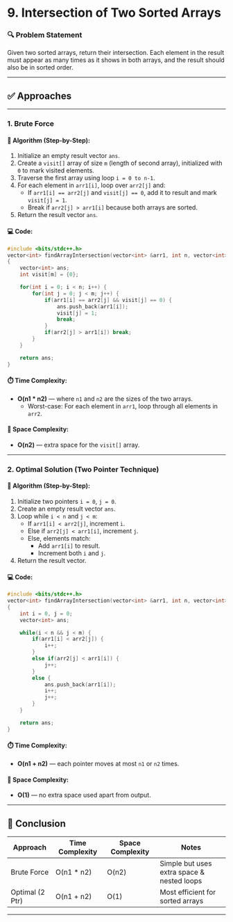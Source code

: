 
# 9. Intersection of Two Sorted Arrays

### 🔍 Problem Statement

Given two sorted arrays, return their intersection. Each element in the result must appear as many times as it shows in both arrays, and the result should also be in sorted order.

---

## ✅ Approaches

---

### 1. Brute Force

#### 🔸 Algorithm (Step-by-Step):
1. Initialize an empty result vector `ans`.
2. Create a `visit[]` array of size `m` (length of second array), initialized with `0` to mark visited elements.
3. Traverse the first array using loop `i = 0 to n-1`.
4. For each element in `arr1[i]`, loop over `arr2[j]` and:
   - If `arr1[i] == arr2[j]` and `visit[j] == 0`, add it to result and mark `visit[j] = 1`.
   - Break if `arr2[j] > arr1[i]` because both arrays are sorted.
5. Return the result vector `ans`.

#### 💻 Code:
```cpp
#include <bits/stdc++.h>
vector<int> findArrayIntersection(vector<int> &arr1, int n, vector<int> &arr2, int m)
{
    vector<int> ans;
    int visit[m] = {0};

    for(int i = 0; i < n; i++) {
        for(int j = 0; j < m; j++) {
            if(arr1[i] == arr2[j] && visit[j] == 0) {
                ans.push_back(arr1[i]);
                visit[j] = 1;
                break;
            }
            if(arr2[j] > arr1[i]) break;
        }
    }

    return ans;
}
```

#### ⏱️ Time Complexity:
- **O(n1 * n2)** — where `n1` and `n2` are the sizes of the two arrays.
  - Worst-case: For each element in `arr1`, loop through all elements in `arr2`.

#### 🧠 Space Complexity:
- **O(n2)** — extra space for the `visit[]` array.

---

### 2. Optimal Solution (Two Pointer Technique)

#### 🔸 Algorithm (Step-by-Step):
1. Initialize two pointers `i = 0`, `j = 0`.
2. Create an empty result vector `ans`.
3. Loop while `i < n` and `j < m`:
   - If `arr1[i] < arr2[j]`, increment `i`.
   - Else if `arr2[j] < arr1[i]`, increment `j`.
   - Else, elements match:
     - Add `arr1[i]` to result.
     - Increment both `i` and `j`.
4. Return the result vector.

#### 💻 Code:
```cpp
#include <bits/stdc++.h>
vector<int> findArrayIntersection(vector<int> &arr1, int n, vector<int> &arr2, int m)
{
    int i = 0, j = 0;
    vector<int> ans;

    while(i < n && j < m) {
        if(arr1[i] < arr2[j]) {
            i++;
        }
        else if(arr2[j] < arr1[i]) {
            j++;
        }
        else {
            ans.push_back(arr1[i]);
            i++;
            j++;
        }
    }

    return ans;
}
```

#### ⏱️ Time Complexity:
- **O(n1 + n2)** — each pointer moves at most `n1` or `n2` times.

#### 🧠 Space Complexity:
- **O(1)** — no extra space used apart from output.

---

## 📌 Conclusion

| Approach         | Time Complexity | Space Complexity | Notes                                      |
|------------------|------------------|------------------|--------------------------------------------|
| Brute Force      | O(n1 * n2)       | O(n2)            | Simple but uses extra space & nested loops |
| Optimal (2 Ptr)  | O(n1 + n2)       | O(1)             | Most efficient for sorted arrays           |

---
